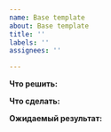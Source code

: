 ```yaml
---
name: Base template
about: Base template
title: ''
labels: ''
assignees: ''

---
```


**Что решить:**


**Что сделать:**


**Ожидаемый результат:**
